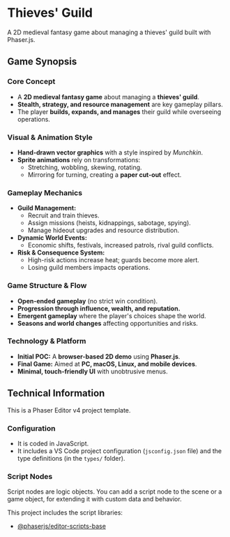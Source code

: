 # Thieves' Guild

A 2D medieval fantasy game about managing a thieves' guild built with Phaser.js.

## Game Synopsis

### **Core Concept**
- A **2D medieval fantasy game** about managing a **thieves' guild**.
- **Stealth, strategy, and resource management** are key gameplay pillars.
- The player **builds, expands, and manages** their guild while overseeing operations.

### **Visual & Animation Style**
- **Hand-drawn vector graphics** with a style inspired by *Munchkin*.
- **Sprite animations** rely on transformations:
  - Stretching, wobbling, skewing, rotating.
  - Mirroring for turning, creating a **paper cut-out** effect.

### **Gameplay Mechanics**
- **Guild Management:**
  - Recruit and train thieves.
  - Assign missions (heists, kidnappings, sabotage, spying).
  - Manage hideout upgrades and resource distribution.
- **Dynamic World Events:**
  - Economic shifts, festivals, increased patrols, rival guild conflicts.
- **Risk & Consequence System:**
  - High-risk actions increase heat; guards become more alert.
  - Losing guild members impacts operations.

### **Game Structure & Flow**
- **Open-ended gameplay** (no strict win condition).
- **Progression through influence, wealth, and reputation.**
- **Emergent gameplay** where the player's choices shape the world.
- **Seasons and world changes** affecting opportunities and risks.

### **Technology & Platform**
- **Initial POC:** A **browser-based 2D demo** using **Phaser.js**.
- **Final Game:** Aimed at **PC, macOS, Linux, and mobile devices**.
- **Minimal, touch-friendly UI** with unobtrusive menus.

## Technical Information

This is a Phaser Editor v4 project template.

### Configuration

* It is coded in JavaScript.
* It includes a VS Code project configuration (`jsconfig.json` file) and the type definitions (in the `types/` folder).

### Script Nodes

Script nodes are logic objects. You can add a script node to the scene or a game object, for extending it with custom data and behavior.

This project includes the script libraries:

- [@phaserjs/editor-scripts-base](https://github.com/phaserjs/editor-scripts-base)
